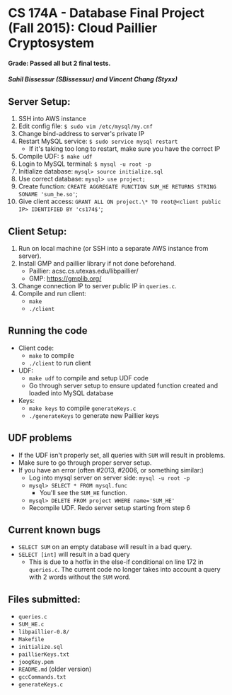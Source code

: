 # CS 174A - Database Final Project (Fall 2015): Cloud Paillier Cryptosystem
#### Grade: Passed all but 2 final tests.
##### Sahil Bissessur (SBissessur) and Vincent Chang (Styxx)

## Server Setup:
1. SSH into AWS instance
2. Edit config file: `$ sudo vim /etc/mysql/my.cnf`
3. Change bind-address to server's private IP
4. Restart MySQL service: `$ sudo service mysql restart`
   * If it's taking too long to restart, make sure you have the correct IP
5. Compile UDF: `$ make udf`
6. Login to MySQL terminal: `$ mysql -u root -p`
7. Initialize database: `mysql> source initialize.sql`
8. Use correct database: `mysql> use project;`
9. Create function: `CREATE AGGREGATE FUNCTION SUM_HE RETURNS STRING SONAME 'sum_he.so'`;
10. Give client access: `GRANT ALL ON project.\* TO root@<client public IP> IDENTIFIED BY 'cs174$'`;



## Client Setup:
1. Run on local machine (or SSH into a separate AWS instance from server).
2. Install GMP and paillier library if not done beforehand.
   * Paillier: acsc.cs.utexas.edu/libpaillier/
   * GMP: https://gmplib.org/
3. Change connection IP to server public IP in `queries.c`.
4. Compile and run client:
   * `make`
   * `./client`


## Running the code
* Client code:
    * `make` to compile
    * `./client` to run client
* UDF:
    * `make udf` to compile and setup UDF code
    * Go through server setup to ensure updated function created and loaded into MySQL database
* Keys:
    * `make keys` to compile `generateKeys.c`
    * `./generateKeys` to generate new Paillier keys

## UDF problems
* If the UDF isn't properly set, all queries with `SUM` will result in problems.
* Make sure to go through proper server setup.
* If you have an error (often #2013, #2006, or something similar:)
    * Log into mysql server on server side: `mysql -u root -p`
    * `mysql> SELECT * FROM mysql.func`
        * You'll see the `SUM_HE` function.
    * `mysql> DELETE FROM project WHERE name='SUM_HE'`
    * Recompile UDF. Redo server setup starting from step 6

## Current known bugs
* `SELECT SUM` on an empty database will result in a bad query.
* `SELECT [int]` will result in a bad query
    * This is due to a hotfix in the else-if conditional on line 172 in `queries.c`. The current code no longer takes into account a query with 2 words without the `SUM` word.

## Files submitted:
* `queries.c`
* `SUM_HE.c`
* `libpaillier-0.8/`
* `Makefile`
* `initialize.sql`
* `paillierKeys.txt`
* `joogKey.pem`
* `README.md` (older version)
* `gccCommands.txt`
* `generateKeys.c`
